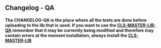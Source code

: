## Changelog - QA

#### The CHANGELOG-QA is the place where all the tests are done before uploading to the lib that is used. If you want to use the [CLS-MASTER-LIB-QA](https://github.com/CLSCaio) remember that it may be currently being modified and therefore may contain errors at the moment installation, always install the [CLS-MASTER-LIB](https://github.com/CLSCaio)




